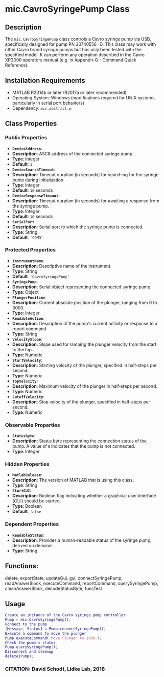 # mic.CavroSyringePump Class

## Description
The `mic.CavroSyringePump` class controls a Cavro syringe pump via USB, specifically designed for
pump PN 20740556 -D. This class may work with other Cavro brand syringe pumps but has only been tested with the
specified model. It can perform any operation described in the Cavro XP3000 operators manual (e.g. in Appendix G - Command Quick Reference).

## Installation Requirements
- MATLAB R2014b or later (R2017a or later recommended)
- Operating System: Windows (modifications required for UNIX systems, particularly in serial port behaviors)
- Dependency: `mic.abstract.m`

## Class Properties

### Public Properties
- **`DeviceAddress`**:
- **Description**: ASCII address of the connected syringe pump.
- **Type**: Integer
- **Default**: `1`
- **`DeviceSearchTimeout`**:
- **Description**: Timeout duration (in seconds) for searching for the syringe pump during initialization.
- **Type**: Integer
- **Default**: `10` seconds
- **`DeviceResponseTimeout`**:
- **Description**: Timeout duration (in seconds) for awaiting a response from the syringe pump.
- **Type**: Integer
- **Default**: `10` seconds
- **`SerialPort`**:
- **Description**: Serial port to which the syringe pump is connected.
- **Type**: String
- **Default**: `'COM3'`

### Protected Properties
- **`InstrumentName`**:
- **Description**: Descriptive name of the instrument.
- **Type**: String
- **Default**: `'CavroSyringePump'`
- **`SyringePump`**:
- **Description**: Serial object representing the connected syringe pump.
- **Type**: Object
- **`PlungerPosition`**:
- **Description**: Current absolute position of the plunger, ranging from 0 to 3000.
- **Type**: Integer
- **`ReadableAction`**:
- **Description**: Description of the pump's current activity or response to a report command.
- **Type**: String
- **`VelocitySlope`**:
- **Description**: Slope used for ramping the plunger velocity from the start to the top.
- **Type**: Numeric
- **`StartVelocity`**:
- **Description**: Starting velocity of the plunger, specified in half-steps per second.
- **Type**: Numeric
- **`TopVelocity`**:
- **Description**: Maximum velocity of the plunger in half-steps per second.
- **Type**: Numeric
- **`CutoffVelocity`**:
- **Description**: Stop velocity of the plunger, specified in half-steps per second.
- **Type**: Numeric

### Observable Properties
- **`StatusByte`**:
- **Description**: Status byte representing the connection status of the pump. A value of `0` indicates that the pump is not connected.
- **Type**: Integer

### Hidden Properties
- **`MatlabRelease`**:
- **Description**: The version of MATLAB that is using this class.
- **Type**: String
- **`StartGUI`**:
- **Description**: Boolean flag indicating whether a graphical user interface (GUI) should be started.
- **Type**: Boolean
- **Default**: `false`

### Dependent Properties
- **`ReadableStatus`**:
- **Description**: Provides a human-readable status of the syringe pump, derived on demand.
- **Type**: String

##  Functions:
delete, exportState, updateGui, gui, connectSyringePump,
readAnswerBlock, executeCommand, reportCommand,
querySyringePump, cleanAnswerBlock, decodeStatusByte, funcTest

## Usage
```matlab
Create an instance of the Cavro syringe pump controller
Pump = mic.CavroSyringePump();
Connect to the pump
[Message, Status] = Pump.connectSyringePump();
Execute a command to move the plunger
Pump.executeCommand('Move Plunger to 1000');
Check the pump's status
Pump.querySyringePump();
Disconnect and cleanup
delete(Pump);
```
### CITATION: David Schodt, Lidke Lab, 2018

